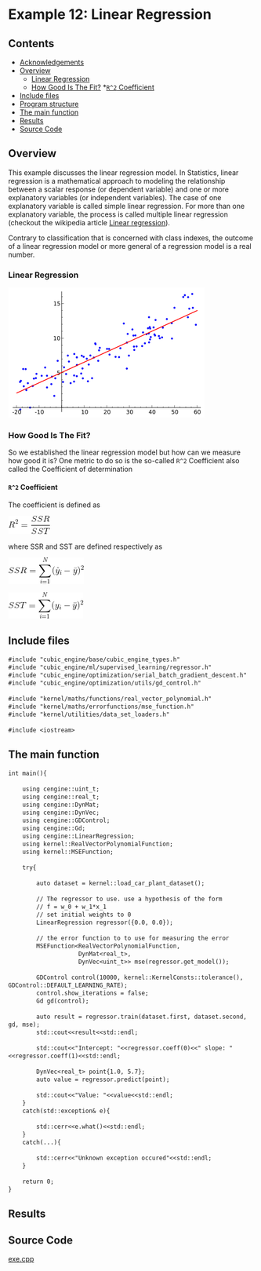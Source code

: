 # Example 12: Linear Regression

## Contents
* [Acknowledgements](#ackw)
* [Overview](#overview) 
    * [Linear Regression](#linear_regression)
    * [How Good Is The Fit?](#how_good_is_the_fit)
              *[```R^2``` Coefficient](#r2_coefficient)
* [Include files](#include_files)
* [Program structure](#prg_struct)
* [The main function](#m_func)
* [Results](#results)
* [Source Code](#source_code)

## <a name="overview"></a> Overview

This example discusses the linear regression model. In Statistics, linear regression is a mathematical approach to modeling
the relationship between a scalar response (or dependent variable) and one or more explanatory variables (or independent variables).
The case of one explanatory variable is called simple linear regression.  For more than one explanatory variable, the process is called multiple linear regression
(checkout the wikipedia article <a href="https://en.wikipedia.org/wiki/Linear_regression">Linear regression</a>).

Contrary to classification that is concerned with
class indexes, the outcome of a linear regression model or more general of a regression model is a real number.

### <a name="linear_regression"></a> Linear Regression

![LinearRegression](linear_regression.png)

### <a name="how_good_is_the_fit"></a> How Good Is The Fit?

So we established the linear regression  model but how can we measure how good it is?
One metric to do so is the so-called ```R^2``` Coefficient also called the Coefficient of determination

#### <a name="r2_coefficient"></a> ```R^2``` Coefficient

The coefficient is defined as

![R2](r2.gif)

where  SSR and SST are defined respectively as


![SSR](ssr.gif)

![SST](sst.gif)

## <a name="include_files"></a> Include files

```
#include "cubic_engine/base/cubic_engine_types.h"
#include "cubic_engine/ml/supervised_learning/regressor.h"
#include "cubic_engine/optimization/serial_batch_gradient_descent.h"
#include "cubic_engine/optimization/utils/gd_control.h"

#include "kernel/maths/functions/real_vector_polynomial.h"
#include "kernel/maths/errorfunctions/mse_function.h"
#include "kernel/utilities/data_set_loaders.h"

#include <iostream>
```

## <a name="m_func"></a> The main function

```
int main(){

    using cengine::uint_t;
    using cengine::real_t;
    using cengine::DynMat;
    using cengine::DynVec;
    using cengine::GDControl;
    using cengine::Gd;
    using cengine::LinearRegression;
    using kernel::RealVectorPolynomialFunction;
    using kernel::MSEFunction;

    try{

        auto dataset = kernel::load_car_plant_dataset();

        // The regressor to use. use a hypothesis of the form
        // f = w_0 + w_1*x_1
        // set initial weights to 0
        LinearRegression regressor({0.0, 0.0});

        // the error function to to use for measuring the error
        MSEFunction<RealVectorPolynomialFunction,
                    DynMat<real_t>,
                    DynVec<uint_t>> mse(regressor.get_model());

        GDControl control(10000, kernel::KernelConsts::tolerance(), GDControl::DEFAULT_LEARNING_RATE);
        control.show_iterations = false;
        Gd gd(control);

        auto result = regressor.train(dataset.first, dataset.second, gd, mse);
        std::cout<<result<<std::endl;

        std::cout<<"Intercept: "<<regressor.coeff(0)<<" slope: "<<regressor.coeff(1)<<std::endl;

        DynVec<real_t> point{1.0, 5.7};
        auto value = regressor.predict(point);

        std::cout<<"Value: "<<value<<std::endl;
    }
    catch(std::exception& e){

        std::cerr<<e.what()<<std::endl;
    }
    catch(...){

        std::cerr<<"Unknown exception occured"<<std::endl;
    }

    return 0;
}

```

## <a name="results"></a> Results

## <a name="source_code"></a> Source Code

<a href="../exe.cpp">exe.cpp</a>
